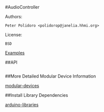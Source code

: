 #AudioController

Authors:

    Peter Polidoro <polidorop@janelia.hhmi.org>

License:

    BSD

[Examples](./examples)

##API

```json
```

##More Detailed Modular Device Information

[modular-devices](https://github.com/janelia-modular-devices/modular-devices)

##Install Library Dependencies

[arduino-libraries](https://github.com/janelia-arduino/arduino-libraries)
